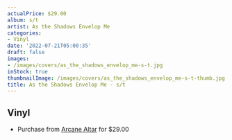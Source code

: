 ```yaml
---
actualPrice: $29.00
album: s/t
artist: As the Shadows Envelop Me
categories:
- Vinyl
date: '2022-07-21T05:00:35'
draft: false
images:
- /images/covers/as_the_shadows_envelop_me-s-t.jpg
inStock: true
thumbnailImage: /images/covers/as_the_shadows_envelop_me-s-t-thumb.jpg
title: As the Shadows Envelop Me - s/t
---
```


## Vinyl
* Purchase from [Arcane Altar](https://arcanealtar.bigcartel.com/product/as-the-shadows-envelop-me-s-t-12-lp) for $29.00
